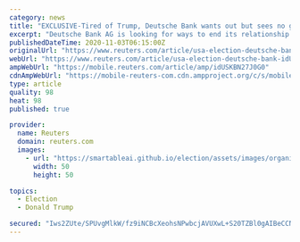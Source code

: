 ```yaml
---
category: news
title: "EXCLUSIVE-Tired of Trump, Deutsche Bank wants out but sees no good options - sources"
excerpt: "Deutsche Bank AG is looking for ways to end its relationship with President Donald Trump after the U.S. elections, as it tires of the negative publicity stemming from the ties, according to three senior bank officials with direct knowledge of the matter."
publishedDateTime: 2020-11-03T06:15:00Z
originalUrl: "https://www.reuters.com/article/usa-election-deutsche-bank-idUSL8N2HE2LQ"
webUrl: "https://www.reuters.com/article/usa-election-deutsche-bank-idUSL8N2HE2LQ"
ampWebUrl: "https://mobile.reuters.com/article/amp/idUSKBN27J0G0"
cdnAmpWebUrl: "https://mobile-reuters-com.cdn.ampproject.org/c/s/mobile.reuters.com/article/amp/idUSKBN27J0G0"
type: article
quality: 98
heat: 98
published: true

provider:
  name: Reuters
  domain: reuters.com
  images:
    - url: "https://smartableai.github.io/election/assets/images/organizations/reuters.com-50x50.jpg"
      width: 50
      height: 50

topics:
  - Election
  - Donald Trump

secured: "Iws2ZUte/SPUvgMlkW/fz9iNCBcXeohsNPwbcjAVUXwL+S20TZBl0gAIBeCCNCJQ/Qe4IrgTjK9Cyxz3ylwqeZg8PLhH1p4haOczXRE5sQ6H2phj0dUD46BhXZqNw/qKGREETLZqE/h19vUUnwl8hyAYKh/uikLsWFw7NgSlprytteq33sj2TQ0MJEaha7oZOp92UDdHwrK8ONnkViI6cLUKWpNX43XAiZwuBJdX/F+mCUq6K00pGZHAZeJU9unNHo/1EZ85PUQEo/B3PDiog6y+AwkhNw8FzP1mdvQ2vgKsGaCjDhFYHUUUlMkCYq+k7h55EHPl+TfyA780lObNAzBaFdWXkGlu0GaLkuqdB18=;mj1hvh7WN8MW2SvIDYlHGQ=="
---
```


